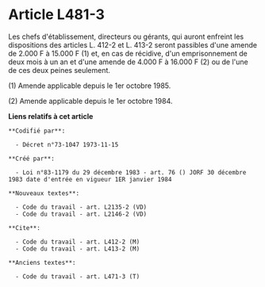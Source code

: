 # Article L481-3

Les chefs d'établissement, directeurs ou gérants, qui auront enfreint les dispositions des articles L. 412-2 et L. 413-2
seront passibles d'une amende de 2.000 F à 15.000 F (1) et, en cas de récidive, d'un emprisonnement de deux mois à un an et
d'une amende de 4.000 F à 16.000 F (2) ou de l'une de ces deux peines seulement.

(1) Amende applicable depuis le 1er octobre 1985.

(2) Amende applicable depuis le 1er octobre 1984.

**Liens relatifs à cet article**

	**Codifié par**:

	  - Décret n°73-1047 1973-11-15

	**Créé par**:

	  - Loi n°83-1179 du 29 décembre 1983 - art. 76 () JORF 30 décembre 1983 date d'entrée en vigueur 1ER janvier 1984

	**Nouveaux textes**:

	  - Code du travail - art. L2135-2 (VD)
	  - Code du travail - art. L2146-2 (VD)

	**Cite**:

	  - Code du travail - art. L412-2 (M)
	  - Code du travail - art. L413-2 (M)

	**Anciens textes**:

	  - Code du travail - art. L471-3 (T)
